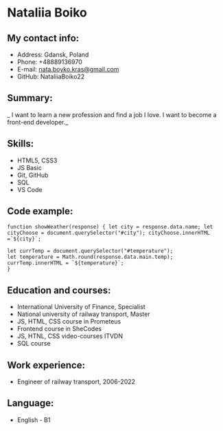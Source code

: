 # Nataliia Boiko

## My contact info:

- Address: Gdansk, Poland
- Phone: +48889136970
- E-mail: nata.boyko.kras@gmail.com
- GitHub: NataliiaBoiko22

## Summary:

_ I want to learn a new profession and find a job I love. I want to become a front-end developer._

## Skills:

- HTML5, CSS3
- JS Basic
- Git, GitHub
- SQL
- VS Code

## Code example:

```
function showWeather(response) { let city = response.data.name; let cityChoose = document.querySelector("#city"); cityChoose.innerHTML =`${city}`;

let currTemp = document.querySelector("#temperature");
let temperature = Math.round(response.data.main.temp);
currTemp.innerHTML = `${temperature}`;
}
```

## Education and courses:

- International University of Finance, Specialist
- National university of railway transport, Master
- JS, HTML, CSS course in Prometeus
- Frontend course in SheCodes
- JS, HTNL, CSS video-courses ITVDN
- SQL course

## Work experience:

- Engineer of railway transport, 2006-2022

## Language:

- English - B1
